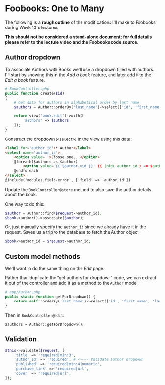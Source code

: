 # Foobooks: One to Many

The following is a __rough outline__ of the modifications I'll make to Foobooks during Week 13's lectures.

__This should not be considered a stand-alone document; for full details please refer to the lecture video and the Foobooks code source.__


## Author dropdown
To associate Authors with Books we'll use a dropdown filled with authors. I'll start by showing this in the *Add a book* feature, and later add it to the *Edit a book* feature.

```php
# BookController.php
public function create($id)
{
    # Get data for authors in alphabetical order by last name
    $authors = Author::orderBy('last_name')->select(['id', 'first_name', 'last_name'])->get();

    return view('book.edit')->with([
        'authors' => $authors
    ]);
}
```

Construct the dropdown (`<select>`) in the view using this data:
```html
<label for='author_id'>* Author</label>
<select name='author_id'>
    <option value=''>Choose one...</option>
    @foreach($authors as $author)
        <option value='{{ $author->id }}' {{ (old('author_id') == $author->id) ? 'selected' : '' }}>{{ $author->first_name.' '.$author->last_name }}</option>
    @endforeach
</select>
@include('modules.field-error', ['field' => 'author_id'])
```

Update the `BookController@store` method to also save the author details about the book.

One way to do this:
```php
$author = Author::find($request->author_id);
$book->author()->associate($author);
```

Or, just manually specify the `author_id` since we already have it in the request. Saves us a trip to the database to fetch the Author object.
```php
$book->author_id = $request->author_id;
```


## Custom model methods
We'll want to do the same thing on the *Edit* page.

Rather than duplicate the &ldquo;get authors for dropdown&rdquo; code, we can extract it out of the controller and add it as a method to the `Author` model:

```php
# app/Author.php
public static function getForDropdown() {
    return self::orderBy('last_name')->select(['id', 'first_name', 'last_name'])->get();
}
```

Then in `BookController@edit`:
```
$authors = Author::getForDropdown();
```


## Validation
```php
$this->validate($request, [
    'title' => 'required|min:3',
    'author_id' => 'required', # <---- Validate author dropdown
    'published' => 'required|min:4|numeric',
    'purchase_link' => 'required|url',
    'cover' => 'required|url',
]);
```
